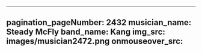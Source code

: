 ------
pagination_pageNumber: 2432
musician_name: Steady McFly
band_name: Kang
img_src: images/musician2472.png
onmouseover_src: 
------